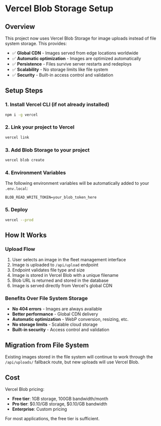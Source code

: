# Vercel Blob Storage Setup

## Overview
This project now uses Vercel Blob Storage for image uploads instead of file system storage. This provides:
- ✅ **Global CDN** - Images served from edge locations worldwide
- ✅ **Automatic optimization** - Images are optimized automatically
- ✅ **Persistence** - Files survive server restarts and redeploys
- ✅ **Scalability** - No storage limits like file system
- ✅ **Security** - Built-in access control and validation

## Setup Steps

### 1. Install Vercel CLI (if not already installed)
```bash
npm i -g vercel
```

### 2. Link your project to Vercel
```bash
vercel link
```

### 3. Add Blob Storage to your project
```bash
vercel blob create
```

### 4. Environment Variables
The following environment variables will be automatically added to your `.env.local`:

```env
BLOB_READ_WRITE_TOKEN=your_blob_token_here
```

### 5. Deploy
```bash
vercel --prod
```

## How It Works

### Upload Flow
1. User selects an image in the fleet management interface
2. Image is uploaded to `/api/upload` endpoint
3. Endpoint validates file type and size
4. Image is stored in Vercel Blob with a unique filename
5. Blob URL is returned and stored in the database
6. Image is served directly from Vercel's global CDN

### Benefits Over File System Storage
- **No 404 errors** - Images are always available
- **Better performance** - Global CDN delivery
- **Automatic optimization** - WebP conversion, resizing, etc.
- **No storage limits** - Scalable cloud storage
- **Built-in security** - Access control and validation

## Migration from File System
Existing images stored in the file system will continue to work through the `/api/uploads/` fallback route, but new uploads will use Vercel Blob.

## Cost
Vercel Blob pricing:
- **Free tier**: 1GB storage, 100GB bandwidth/month
- **Pro tier**: $0.10/GB storage, $0.10/GB bandwidth
- **Enterprise**: Custom pricing

For most applications, the free tier is sufficient. 